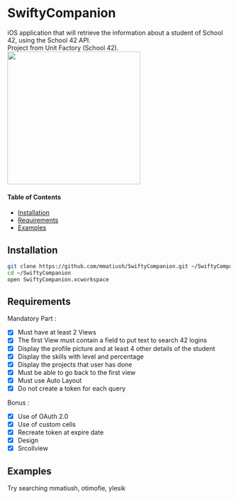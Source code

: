 # SwiftyCompanion

iOS application that will retrieve the information about a student of School 42, using the School 42 API.  
Project from Unit Factory (School 42).  
<img src="https://github.com/mmatiush/SwiftyCompanion/blob/master/ui.gif" width="300">


#### Table of Contents

- [Installation](#installation)
- [Requirements](#requirements)
- [Examples](#examples)

## Installation

```bash
git clone https://github.com/mmatiush/SwiftyCompanion.git ~/SwiftyCompanion
cd ~/SwiftyCompanion
open SwiftyCompanion.xcworkspace
```

## Requirements

Mandatory Part :
- [X] Must have at least 2 Views
- [X] The first View must contain a field to put text to search 42 logins
- [X] Display the profile picture and at least 4 other details of the student
- [X] Display the skills with level and percentage
- [X] Display the projects that user has done
- [X] Must be able to go back to the first view
- [X] Must use Auto Layout
- [X] Do not create a token for each query

Bonus :
- [X] Use of OAuth 2.0
- [X] Use of custom cells
- [X] Recreate token at expire date
- [X] Design
- [X] Srcollview

## Examples

Try searching mmatiush, otimofie, ylesik

